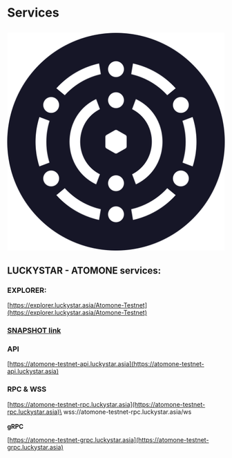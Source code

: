 # Services

## ![](../../../.gitbook/assets/atomone.png)

## LUCKYSTAR - ATOMONE services:

### EXPLORER:&#x20;

[https://explorer.luckystar.asia/Atomone-Testnet](https://explorer.luckystar.asia/Atomone-Testnet)

### [SNAPSHOT link](services.md)

### API

[https://atomone-testnet-api.luckystar.asia](https://atomone-testnet-api.luckystar.asia)

### RPC & WSS

[https://atomone-testnet-rpc.luckystar.asia](https://atomone-testnet-rpc.luckystar.asia)\
wss://atomone-testnet-rpc.luckystar.asia/ws\
\
**gRPC**

[https://atomone-testnet-grpc.luckystar.asia](https://atomone-testnet-grpc.luckystar.asia)

